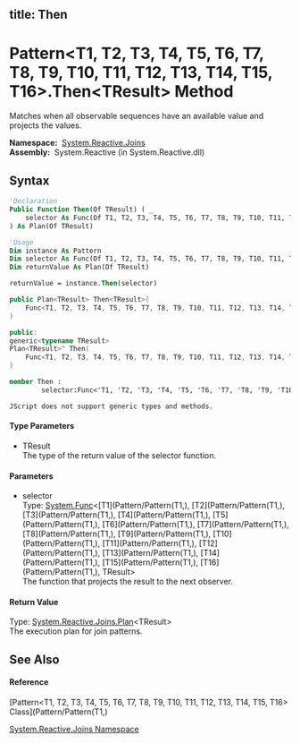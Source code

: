 title: Then
---
# Pattern\<T1, T2, T3, T4, T5, T6, T7, T8, T9, T10, T11, T12, T13, T14, T15, T16\>.Then\<TResult\> Method

Matches when all observable sequences have an available value and projects the values.

**Namespace:**  [System.Reactive.Joins](System.Reactive.Joins/System.Reactive.Joins)  
**Assembly:**  System.Reactive (in System.Reactive.dll)

## Syntax

```vb
'Declaration
Public Function Then(Of TResult) ( _
    selector As Func(Of T1, T2, T3, T4, T5, T6, T7, T8, T9, T10, T11, T12, T13, T14, T15, T16, TResult) _
) As Plan(Of TResult)
```

```vb
'Usage
Dim instance As Pattern
Dim selector As Func(Of T1, T2, T3, T4, T5, T6, T7, T8, T9, T10, T11, T12, T13, T14, T15, T16, TResult)
Dim returnValue As Plan(Of TResult)

returnValue = instance.Then(selector)
```

```csharp
public Plan<TResult> Then<TResult>(
    Func<T1, T2, T3, T4, T5, T6, T7, T8, T9, T10, T11, T12, T13, T14, T15, T16, TResult> selector
)
```

```c++
public:
generic<typename TResult>
Plan<TResult>^ Then(
    Func<T1, T2, T3, T4, T5, T6, T7, T8, T9, T10, T11, T12, T13, T14, T15, T16, TResult>^ selector
)
```

```fsharp
member Then : 
        selector:Func<'T1, 'T2, 'T3, 'T4, 'T5, 'T6, 'T7, 'T8, 'T9, 'T10, 'T11, 'T12, 'T13, 'T14, 'T15, 'T16, 'TResult> -> Plan<'TResult> 
```

```jscript
JScript does not support generic types and methods.
```

#### Type Parameters

- TResult  
  The type of the return value of the selector function.

#### Parameters

- selector  
  Type: [System.Func](https://msdn.microsoft.com/en-us/library/Dd402862)\<[T1](Pattern/Pattern(T1,), [T2](Pattern/Pattern(T1,), [T3](Pattern/Pattern(T1,), [T4](Pattern/Pattern(T1,), [T5](Pattern/Pattern(T1,), [T6](Pattern/Pattern(T1,), [T7](Pattern/Pattern(T1,), [T8](Pattern/Pattern(T1,), [T9](Pattern/Pattern(T1,), [T10](Pattern/Pattern(T1,), [T11](Pattern/Pattern(T1,), [T12](Pattern/Pattern(T1,), [T13](Pattern/Pattern(T1,), [T14](Pattern/Pattern(T1,), [T15](Pattern/Pattern(T1,), [T16](Pattern/Pattern(T1,), TResult\>  
  The function that projects the result to the next observer.

#### Return Value

Type: [System.Reactive.Joins.Plan](Plan/Plan(TResult))\<TResult\>  
The execution plan for join patterns.

## See Also

#### Reference

[Pattern\<T1, T2, T3, T4, T5, T6, T7, T8, T9, T10, T11, T12, T13, T14, T15, T16\> Class](Pattern/Pattern(T1,)

[System.Reactive.Joins Namespace](System.Reactive.Joins/System.Reactive.Joins)
